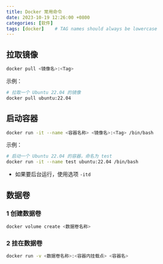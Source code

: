 ```yaml
---
title: Docker 常用命令
date: 2023-10-19 12:26:00 +0800
categories: [软件]
tags: [docker]    # TAG names should always be lowercase
---
```


## 拉取镜像

```bash
docker pull <镜像名>:<Tag>
```

示例：

```bash
# 拉取一个 Ubuntu 22.04 的镜像
docker pull ubuntu:22.04
```

## 启动容器

```bash
docker run -it --name <容器名称> <镜像名>:<Tag> /bin/bash
```

示例：

```bash
# 启动一个 Ubuntu 22.04 的容器，命名为 test
docker run -it --name test ubuntu:22.04 /bin/bash
```

* 如果要后台运行，使用选项 `-itd`

## 数据卷

### 1 创建数据卷

```bash
docker volume create <数据卷名称>
```

### 2 挂在数据卷

```bash
docker run -v <数据卷名称>:<容器内挂载点> <容器名>
```
